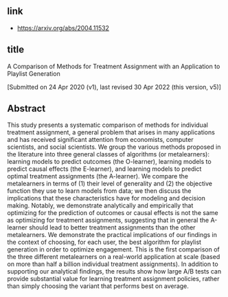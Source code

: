 ## link

- https://arxiv.org/abs/2004.11532

## title

A Comparison of Methods for Treatment Assignment with an Application to Playlist Generation

[Submitted on 24 Apr 2020 (v1), last revised 30 Apr 2022 (this version, v5)]

## Abstract

This study presents a systematic comparison of methods for individual treatment assignment, a general problem that arises in many applications and has received significant attention from economists, computer scientists, and social scientists. We group the various methods proposed in the literature into three general classes of algorithms (or metalearners): learning models to predict outcomes (the O-learner), learning models to predict causal effects (the E-learner), and learning models to predict optimal treatment assignments (the A-learner). We compare the metalearners in terms of (1) their level of generality and (2) the objective function they use to learn models from data; we then discuss the implications that these characteristics have for modeling and decision making. Notably, we demonstrate analytically and empirically that optimizing for the prediction of outcomes or causal effects is not the same as optimizing for treatment assignments, suggesting that in general the A-learner should lead to better treatment assignments than the other metalearners. We demonstrate the practical implications of our findings in the context of choosing, for each user, the best algorithm for playlist generation in order to optimize engagement. This is the first comparison of the three different metalearners on a real-world application at scale (based on more than half a billion individual treatment assignments). In addition to supporting our analytical findings, the results show how large A/B tests can provide substantial value for learning treatment assignment policies, rather than simply choosing the variant that performs best on average.
